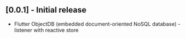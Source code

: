 ## [0.0.1] - Initial release

* Flutter ObjectDB (embedded document-oriented NoSQL database) -listener with reactive store

